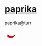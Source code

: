 # [paprika](https://s2k-web.github.io/paprika/)

paprika@turr

![chili-pepper](images/chili-pepper-icon.gif)
